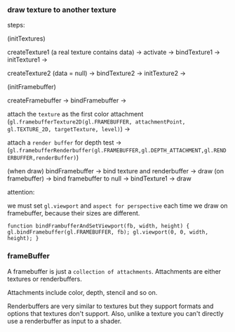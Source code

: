 ### draw texture to another texture

steps:

(initTextures)

createTexture1 (a real texture contains data) -> activate -> bindTexture1 -> initTexture1 -> 

createTexture2 (data = null) -> bindTexture2 -> initTexture2 -> 

(initFramebuffer)

createFramebuffer -> bindFramebuffer -> 

attach the `texture` as the first color attachment (`gl.framebufferTexture2D(gl.FRAMEBUFFER, attachmentPoint, gl.TEXTURE_2D, targetTexture, level)`) ->

attach a `render buffer` for depth test -> (`gl.framebufferRenderbuffer(gl.FRAMEBUFFER,gl.DEPTH_ATTACHMENT,gl.RENDERBUFFER,renderBuffer)`)

(when draw)
bindFramebuffer -> bind texture and renderbuffer  -> draw (on framebuffer) ->
bind framebuffer to null -> bindTexture1 -> draw

attention:

we must set `gl.viewport` and `aspect for perspective` each time we draw on framebuffer, because their sizes are different.

`function bindFrambufferAndSetViewport(fb, width, height) {
   gl.bindFramebuffer(gl.FRAMEBUFFER, fb);
   gl.viewport(0, 0, width, height);
}`

### frameBuffer

A framebuffer is just a `collection of attachments`. Attachments are either textures or renderbuffers. 

Attachments include color, depth, stencil and so on.

Renderbuffers are very similar to textures but they support formats and options that textures don't support. Also, unlike a texture you can't directly use a renderbuffer as input to a shader.


